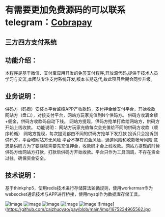 # 有需要更加免费源码的可以联系telegram：[Cobrapay](https://t.me/Cobrapay)

## 三方四方支付系统

## 功能介绍：
本程序是基于微信、支付宝应用开发的免签支付程序,开放源代码,提供于技术人员学习与交流,本团队专注支付系统开发,版本长期迭代,故此项目后期会同步升级。
  

## 业务说明：
供码方（码商）安装本平台监控APP产收款码，支付押金给支付平台，开始收款
网站方（盘口），对接支付平台，网站方玩家充值到N个供码方。
供码方收满金额+佣金，供码方收款码自动下线。
网站方提现，供码方抢单打款给网站方，供码方开始上线收款。
功能说明：
网站方玩家充值每次会充值给不同的供码方收款（顺序轮循）
网站方提现，每次提现都由不同的供码方抢单下发打款
投诉只会投诉到供码方，平台和网站方无风险
平台不存在资金风险，通道风险和收款帐号风险
意思是供码方为了要赚钱需要先充值押金，收款码才会上线收款。网站方提现的时候供码方给网站方打款，打款后供码方开始收款。平台只作为工具回调，不存在资金过往，确保资金安全。  

## 技术说明：
基于thinkphp5，使用redis技术进行存储算法轮循规则，使用workerman作为websocket通讯技术与APP进行桥接，使用mysql作为数据库存储工具。

![image](https://github.com/caizhuoyao/pay/blob/main/img/1675234874914.jpg)
![image](https://github.com/caizhuoyao/pay/blob/main/img/1675234897357.jpg)
![image](https://github.com/caizhuoyao/pay/blob/main/img/1675234915726.jpg)
![image](https://github.com/caizhuoyao/pay/blob/main/img/1675234931444.jpg)
![image](https://github.com/caizhuoyao/pay/blob/main/img/1675234947722.jpg)
![image](https://github.com/caizhuoyao/pay/blob/main/img/1675234965562.jpg
